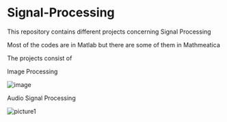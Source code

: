# Signal-Processing

This repository contains different projects concerning Signal Processing

Most of the codes are in Matlab but there are some of them in Mathmeatica 

The projects consist of 

Image Processing 

![image](https://user-images.githubusercontent.com/84409349/128703202-9a43a4a4-40ef-42be-8795-0a31a29e55a8.png)

Audio Signal Processing 

![picture1](https://user-images.githubusercontent.com/84409349/128703311-b68dbb59-7905-42a0-a7b5-b6ce2c793f41.jpg)

